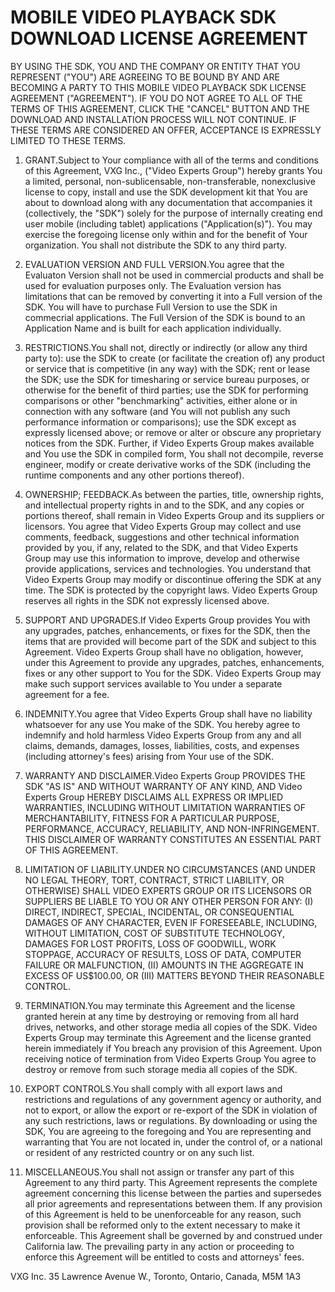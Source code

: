 # MOBILE VIDEO PLAYBACK SDK DOWNLOAD LICENSE AGREEMENT

BY USING THE SDK, YOU AND THE COMPANY OR ENTITY THAT YOU REPRESENT ("YOU") ARE AGREEING TO BE BOUND BY AND ARE BECOMING A PARTY TO THIS MOBILE VIDEO PLAYBACK SDK LICENSE AGREEMENT ("AGREEMENT"). IF YOU DO NOT AGREE TO ALL OF THE TERMS OF THIS AGREEMENT, CLICK THE "CANCEL" BUTTON AND THE DOWNLOAD AND INSTALLATION PROCESS WILL NOT CONTINUE. IF THESE TERMS ARE CONSIDERED AN OFFER, ACCEPTANCE IS EXPRESSLY LIMITED TO THESE TERMS.

1.	GRANT.Subject to Your compliance with all of the terms and conditions of this Agreement, VXG Inc., ("Video Experts Group") hereby grants You a limited, personal, non-sublicensable, non-transferable, nonexclusive license to copy, install and use the SDK development kit that You are about to download along with any documentation that accompanies it (collectively, the "SDK") solely for the purpose of internally creating end user mobile (including tablet) applications ("Application(s)"). You may exercise the foregoing license only within and for the benefit of Your organization. You shall not distribute the SDK to any third party.

2.	EVALUATION VERSION AND FULL VERSION.You agree that the Evaluaton Version shall not be used in commercial products and shall be used for evaluation purposes only. The Evaluation version has limitations that can be removed by converting it into a Full version of the SDK. You will have to purchase Full Version to use the SDK in commecrial applications. The Full Version of the SDK is bound to an Application Name and is built for each application individually.

3.	RESTRICTIONS.You shall not, directly or indirectly (or allow any third party to): use the SDK to create (or facilitate the creation of) any product or service that is competitive (in any way) with the SDK; rent or lease the SDK; use the SDK for timesharing or service bureau purposes, or otherwise for the benefit of third parties; use the SDK for performing comparisons or other "benchmarking" activities, either alone or in connection with any software (and You will not publish any such performance information or comparisons); use the SDK except as expressly licensed above; or remove or alter or obscure any proprietary notices from the SDK. Further, if Video Experts Group makes available and You use the SDK in compiled form, You shall not decompile, reverse engineer, modify or create derivative works of the SDK (including the runtime components and any other portions thereof).

4.	OWNERSHIP; FEEDBACK.As between the parties, title, ownership rights, and intellectual property rights in and to the SDK, and any copies or portions thereof, shall remain in Video Experts Group and its suppliers or licensors. You agree that Video Experts Group may collect and use comments, feedback, suggestions and other technical information provided by you, if any, related to the SDK, and that Video Experts Group may use this information to improve, develop and otherwise provide applications, services and technologies. You understand that Video Experts Group may modify or discontinue offering the SDK at any time. The SDK is protected by the copyright laws. Video Experts Group reserves all rights in the SDK not expressly licensed above.

5.	SUPPORT AND UPGRADES.If Video Experts Group provides You with any upgrades, patches, enhancements, or fixes for the SDK, then the items that are provided will become part of the SDK and subject to this Agreement. Video Experts Group shall have no obligation, however, under this Agreement to provide any upgrades, patches, enhancements, fixes or any other support to You for the SDK. Video Experts Group may make such support services available to You under a separate agreement for a fee.

6.	INDEMNITY.You agree that Video Experts Group shall have no liability whatsoever for any use You make of the SDK. You hereby agree to indemnify and hold harmless Video Experts Group from any and all claims, demands, damages, losses, liabilities, costs, and expenses (including attorney's fees) arising from Your use of the SDK.

7.	WARRANTY AND DISCLAIMER.Video Experts Group PROVIDES THE SDK "AS IS" AND WITHOUT WARRANTY OF ANY KIND, AND Video Experts Group HEREBY DISCLAIMS ALL EXPRESS OR IMPLIED WARRANTIES, INCLUDING WITHOUT LIMITATION WARRANTIES OF MERCHANTABILITY, FITNESS FOR A PARTICULAR PURPOSE, PERFORMANCE, ACCURACY, RELIABILITY, AND NON-INFRINGEMENT. THIS DISCLAIMER OF WARRANTY CONSTITUTES AN ESSENTIAL PART OF THIS AGREEMENT.

8.	LIMITATION OF LIABILITY.UNDER NO CIRCUMSTANCES (AND UNDER NO LEGAL THEORY, TORT, CONTRACT, STRICT LIABILITY, OR OTHERWISE) SHALL VIDEO EXPERTS GROUP OR ITS LICENSORS OR SUPPLIERS BE LIABLE TO YOU OR ANY OTHER PERSON FOR ANY: (I) DIRECT, INDIRECT, SPECIAL, INCIDENTAL, OR CONSEQUENTIAL DAMAGES OF ANY CHARACTER, EVEN IF FORESEEABLE, INCLUDING, WITHOUT LIMITATION, COST OF SUBSTITUTE TECHNOLOGY, DAMAGES FOR LOST PROFITS, LOSS OF GOODWILL, WORK STOPPAGE, ACCURACY OF RESULTS, LOSS OF DATA, COMPUTER FAILURE OR MALFUNCTION, (II) AMOUNTS IN THE AGGREGATE IN EXCESS OF US$100.00, OR (III) MATTERS BEYOND THEIR REASONABLE CONTROL.

9.	TERMINATION.You may terminate this Agreement and the license granted herein at any time by destroying or removing from all hard drives, networks, and other storage media all copies of the SDK. Video Experts Group may terminate this Agreement and the license granted herein immediately if You breach any provision of this Agreement. Upon receiving notice of termination from Video Experts Group You agree to destroy or remove from such storage media all copies of the SDK.

10.	EXPORT CONTROLS.You shall comply with all export laws and restrictions and regulations of any government agency or authority, and not to export, or allow the export or re-export of the SDK in violation of any such restrictions, laws or regulations. By downloading or using the SDK, You are agreeing to the foregoing and You are representing and warranting that You are not located in, under the control of, or a national or resident of any restricted country or on any such list.

11.	MISCELLANEOUS.You shall not assign or transfer any part of this Agreement to any third party. This Agreement represents the complete agreement concerning this license between the parties and supersedes all prior agreements and representations between them. If any provision of this Agreement is held to be unenforceable for any reason, such provision shall be reformed only to the extent necessary to make it enforceable. This Agreement shall be governed by and construed under California law. The prevailing party in any action or proceeding to enforce this Agreement will be entitled to costs and attorneys' fees.

VXG Inc.
35 Lawrence Avenue W., 
Toronto, Ontario, Canada, M5M 1A3
